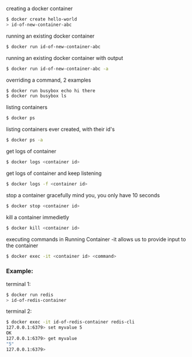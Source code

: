 creating a docker container 
```sh
$ docker create hello-world
> id-of-new-container-abc
```
running an existing docker container 
```sh
$ docker run id-of-new-container-abc
```

running an existing docker container with output
```sh
$ docker run id-of-new-container-abc -a
```
overriding a command, 2 examples
```sh
$ docker run busybox echo hi there
$ docker run busybox ls
```

listing containers 
```sh
$ docker ps
```

listing containers ever created, with their id's
```sh
$ docker ps -a
```

get logs of container
```sh
$ docker logs <container id>
```

get logs of container and keep listening
```sh
$ docker logs -f <container id>
```

stop a container gracefully
mind you, you only have 10 seconds
```sh
$ docker stop <container id>
```

kill a container immedietly
```sh
$ docker kill <container id>
```

executing commands in Running Container
-it allows us to provide input to the container
```sh
$ docker exec -it <container id> <command>
```
### Example:
terminal 1:
```sh
$ docker run redis
> id-of-redis-container
```
terminal 2:
```sh
$ docker exec -it id-of-redis-container redis-cli
127.0.0.1:6379> set myvalue 5
OK
127.0.0.1:6379> get myvalue
"5"
127.0.0.1:6379>
```





